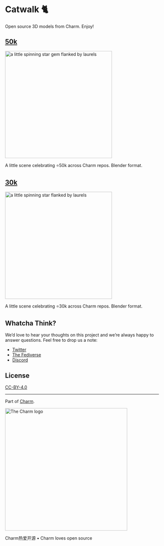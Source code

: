 # Catwalk 🐈

Open source 3D models from Charm. Enjoy!

## [50k](./50k)

<a href="./50k"><img src="https://user-images.githubusercontent.com/25087/186230844-a6b865ff-2682-49e4-b960-6e5543a12a63.gif" width="350" alt="a little spinning star gem flanked by laurels"></a>

A little scene celebrating ⭐50k across Charm repos. Blender format.

## [30k](./30k)

<a href="./30k"><img src="https://stuff.charm.sh/runway/30k.gif" width="350" alt="a little spinning star flanked by laurels"></a>

A little scene celebrating ⭐30k across Charm repos. Blender format.

## Whatcha Think?

We’d love to hear your thoughts on this project and we’re always happy to answer questions. Feel free to drop us a note:

* [Twitter](https://twitter.com/charmcli)
* [The Fediverse](https://mastodon.social/@charmcli)
* [Discord](https://charm.sh/chat)

## License

[CC-BY-4.0](https://github.com/charmbracelet/runway/raw/main/LICENSE)

***

Part of [Charm](https://charm.sh).

<a href="https://charm.sh/"><img alt="The Charm logo" src="https://stuff.charm.sh/charm-badge.jpg" width="400"></a>

Charm热爱开源 • Charm loves open source

